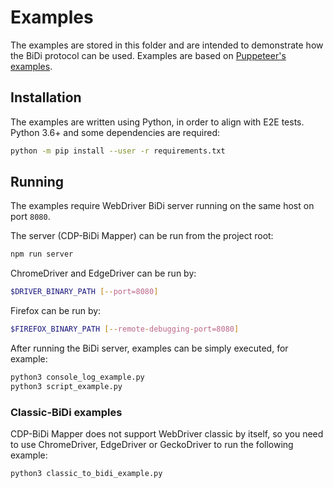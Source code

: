 # Examples

The examples are stored in this folder and are intended to demonstrate how the
BiDi protocol can be used. Examples are based on
[Puppeteer's examples](https://github.com/puppeteer/puppeteer/tree/main/examples).

## Installation

The examples are written using Python, in order to align with E2E tests.
Python 3.6+ and some dependencies are required:

```sh
python -m pip install --user -r requirements.txt
```

## Running

The examples require WebDriver BiDi server running on the same host on port `8080`.

The server (CDP-BiDi Mapper) can be run from the project root:

```sh
npm run server
```

ChromeDriver and EdgeDriver can be run by:

```sh
$DRIVER_BINARY_PATH [--port=8080]
```

Firefox can be run by:

```sh
$FIREFOX_BINARY_PATH [--remote-debugging-port=8080]
```

After running the BiDi server, examples can be simply executed, for example:

```sh
python3 console_log_example.py
python3 script_example.py
```

### Classic-BiDi examples

CDP-BiDi Mapper does not support WebDriver classic by itself, so you need to use ChromeDriver, EdgeDriver or GeckoDriver to run the following example:

```sh
python3 classic_to_bidi_example.py
```
